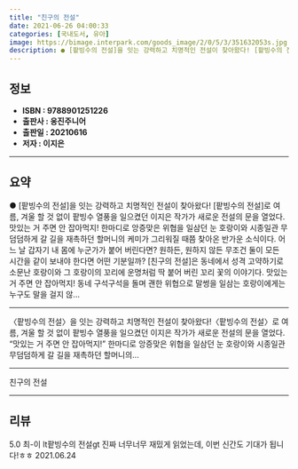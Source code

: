 ```yaml
---
title: "친구의 전설"
date: 2021-06-26 04:00:33
categories: [국내도서, 유아]
image: https://bimage.interpark.com/goods_image/2/0/5/3/351632053s.jpg
description: ● [팥빙수의 전설]을 잇는 강력하고 치명적인 전설이 찾아왔다! [팥빙수의 전설]로 여름, 겨울 할 것 없이 팥빙수 열풍을 일으켰던 이지은 작가가 새로운 전설의 문을 열었다. 맛있는 거 주면 안 잡아먹지! 한마디로 앙증맞은 위협을 일삼던 눈 호랑이와 시종일관 무덤덤하게 갈 길을 재촉하
---
```


## **정보**

- **ISBN : 9788901251226**
- **출판사 : 웅진주니어**
- **출판일 : 20210616**
- **저자 : 이지은**

------



## **요약**

●  [팥빙수의 전설]을 잇는 강력하고 치명적인 전설이 찾아왔다! [팥빙수의 전설]로 여름, 겨울 할 것 없이 팥빙수 열풍을 일으켰던 이지은 작가가 새로운 전설의 문을 열었다. 맛있는 거 주면 안 잡아먹지! 한마디로 앙증맞은 위협을 일삼던 눈 호랑이와 시종일관 무덤덤하게 갈 길을 재촉하던 할머니의 케미가 그리워질 때쯤 찾아온 반가운 소식이다. 어느 날 갑자기 내 몸에 누군가가 붙어 버린다면? 원하든, 원하지 않든 무조건 둘이 모든 시간을 같이 보내야 한다면 어떤 기분일까? [친구의 전설]은 동네에서 성격 고약하기로 소문난 호랑이와 그 호랑이의 꼬리에 운명처럼 딱 붙어 버린 꼬리 꽃의 이야기다. 맛있는 거 주면 안 잡아먹지! 동네 구석구석을 돌며 괜한 위협으로 말썽을 일삼는 호랑이에게는 누구도 말을 걸지 않...

------

〈팥빙수의 전설〉을 잇는 강력하고 치명적인 전설이 찾아왔다!〈팥빙수의 전설〉로 여름, 겨울 할 것 없이 팥빙수 열풍을 일으켰던 이지은 작가가 새로운 전설의 문을 열었다. “맛있는 거 주면 안 잡아먹지!” 한마디로 앙증맞은 위협을 일삼던 눈 호랑이와 시종일관 무덤덤하게 갈 길을 재촉하던 할머니의... 

------


친구의 전설 

------


## **리뷰** 

5.0 최-이 lt팥빙수의 전설gt 진짜 너무너무 재밌게 읽었는데, 이번 신간도 기대가 됩니다!ㅎㅎ 2021.06.24 <br/>